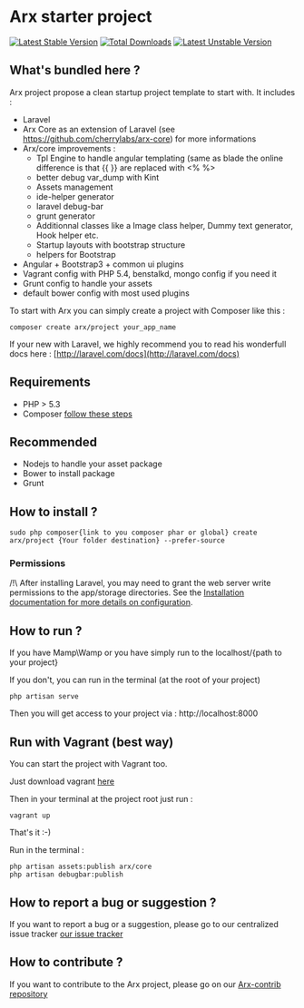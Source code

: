 # Arx starter project

[![Latest Stable Version](https://poser.pugx.org/arx/core/v/stable.png)](https://packagist.org/packages/arx/core) [![Total Downloads](https://poser.pugx.org/arx/core/downloads.png)](https://packagist.org/packages/arx/core) [![Latest Unstable Version](https://poser.pugx.org/arx/core/v/unstable.png)](https://packagist.org/packages/arx/core)

## What's bundled here ?

Arx project propose a clean startup project template to start with. It includes :

 - Laravel
 - Arx Core as an extension of Laravel (see https://github.com/cherrylabs/arx-core) for more informations
 - Arx/core improvements :
    - Tpl Engine to handle angular templating (same as blade the online difference is that {{ }} are replaced with <% %> 
    - better debug var_dump with Kint
    - Assets management
    - ide-helper generator
    - laravel debug-bar
    - grunt generator
    - Additionnal classes like a Image class helper, Dummy text generator, Hook helper etc.
    - Startup layouts with bootstrap structure
    - helpers for Bootstrap
 - Angular + Bootstrap3 + common ui plugins
 - Vagrant config with PHP 5.4, benstalkd, mongo config if you need it
 - Grunt config to handle your assets
 - default bower config with most used plugins


To start with Arx you can simply create a project with Composer like this : 

    composer create arx/project your_app_name


If your new with Laravel, we highly recommend you to read his wonderfull docs here : [http://laravel.com/docs](http://laravel.com/docs)

## Requirements

- PHP > 5.3
- Composer [follow these steps](http://getcomposer.org/doc/00-intro.md)

## Recommended

 - Nodejs to handle your asset package
 - Bower to install package
 - Grunt

## How to install ?

    sudo php composer{link to you composer phar or global} create arx/project {Your folder destination} --prefer-source

### Permissions

/!\ After installing Laravel, you may need to grant the web server write permissions to the app/storage directories. See the [Installation documentation for more details on configuration](http://laravel.com/docs/installation).

## How to run ?

If you have Mamp\Wamp or you have simply run to the localhost/{path to your project}

If you don't, you can run in the terminal (at the root of your project)

    php artisan serve

Then you will get access to your project via : http://localhost:8000

## Run with Vagrant (best way)

You can start the project with Vagrant too.

Just download vagrant [here](https://www.vagrantup.com/downloads.html)

Then in your terminal at the project root just run : 

    vagrant up
    
That's it :-)

Run in the terminal : 

    php artisan assets:publish arx/core
    php artisan debugbar:publish

## How to report a bug or suggestion ?

If you want to report a bug or a suggestion, please go to our centralized issue tracker  [our issue tracker](https://github.com/cherrylabs/arx/issues?labels=bug&milestone=&page=1&state=open)

## How to contribute ?

If you want to contribute to the Arx project, please go on our [Arx-contrib repository](https://github.com/cherrylabs/arx-contrib)

